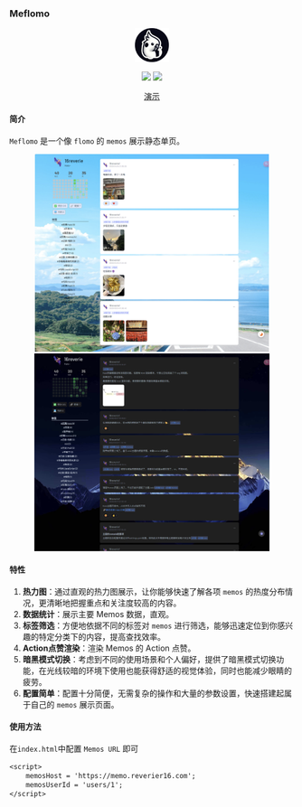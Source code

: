 ### Meflomo

<p align="center"><a href="https://www.usememos.com/"><img height="60px" src="./assets/memos.webp" /></a></p>


<p align="center">
  <img src="https://img.shields.io/badge/MeFlomo-Page-cb5c83?labelColor=87c0ca" />
  <img src="https://img.shields.io/badge/Author-16Reverie-106898?labelColor=87c0ca" />
</p>
<p align="center">
<a href="https://ihavenoideaa.github.io/meflomos/">演示</a>
</p>

#### 简介
`Meflomo` 是一个像 `flomo` 的 `memos` 展示静态单页。

<p align="center">
    <img height="350px" src="./assets/image-1.png" />
    <img height="350px" src="./assets/image-2.png" />
</p>

#### 特性

1. **热力图**：通过直观的热力图展示，让你能够快速了解各项 `memos` 的热度分布情况，更清晰地把握重点和关注度较高的内容。
2. **数据统计**：展示主要 Memos 数据，直观。
3. **标签筛选**：方便地依据不同的标签对 `memos` 进行筛选，能够迅速定位到你感兴趣的特定分类下的内容，提高查找效率。
4. **Action点赞渲染**：渲染 Memos 的 Action 点赞。
3. **暗黑模式切换**：考虑到不同的使用场景和个人偏好，提供了暗黑模式切换功能，在光线较暗的环境下使用也能获得舒适的视觉体验，同时也能减少眼睛的疲劳。
4. **配置简单**：配置十分简便，无需复杂的操作和大量的参数设置，快速搭建起属于自己的 `memos` 展示页面。

#### 使用方法
在`index.html`中配置 `Memos URL` 即可
```
<script>
    memosHost = 'https://memo.reverier16.com';
    memosUserId = 'users/1';
</script>
``` 
